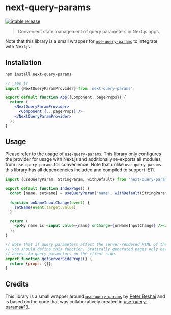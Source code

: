 # next-query-params

[![Stable release](https://img.shields.io/npm/v/next-query-params.svg)](https://npm.im/next-query-params)

> Convenient state management of query parameters in Next.js apps.

Note that this library is a small wrapper for [`use-query-params`](https://www.npmjs.com/package/use-query-params) to integrate with Next.js.

## Installation

```sh
npm install next-query-params
```

```jsx
// _app.js
import {NextQueryParamProvider} from 'next-query-params';

export default function App({Component, pageProps}) {
  return (
    <NextQueryParamProvider>
      <Component {...pageProps} />
    </NextQueryParamProvider>
  );
}
```

## Usage

Please refer to the usage of [`use-query-params`](https://www.npmjs.com/package/use-query-params). This library only configures the provider for usage with Next.js and additionally re-exports all modules from `use-query-params` for convenience. Note that unlike `use-query-params` this library has all dependencies included and compiled to support IE11.

```jsx
import {useQueryParam, StringParam, withDefault} from 'next-query-params';

export default function IndexPage() {
  const [name, setName] = useQueryParam('name', withDefault(StringParam, ''));

  function onNameInputChange(event) {
    setName(event.target.value);
  }

  return (
    <p>My name is <input value={name} onChange={onNameInputChange} /></p>
  );
}

// Note that if query parameters affect the server-rendered HTML of the page,
// you should define this function. Statically generated pages only have
// access to query parameters on the client side.
export function getServerSideProps() {
  return {props: {}};
}
```

## Credits

This library is a small wrapper around [`use-query-params`](https://github.com/pbeshai/use-query-params) by [Peter Beshai](https://github.com/pbeshai) and is based on the code that was collaboratively created in [use-query-params#13](https://github.com/pbeshai/use-query-params/issues/13).
